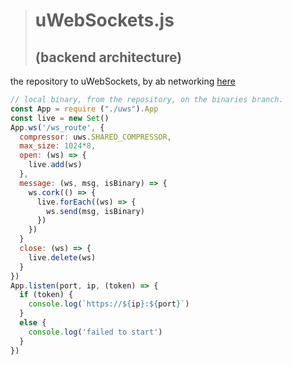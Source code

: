 > # uWebSockets.js
> ## (backend architecture)

the repository to uWebSockets, by ab networking [here](https://github.com/uNetworking/uWebSockets.js/tree/binaries)

```javascript
// local binary, from the repository, on the binaries branch.
const App = require ("./uws").App
const live = new Set()
App.ws('/ws_route', {
  compressor: uws.SHARED_COMPRESSOR,
  max_size: 1024*8,
  open: (ws) => {
    live.add(ws)
  },
  message: (ws, msg, isBinary) => {
    ws.cork(() => {
      live.forEach((ws) => {
        ws.send(msg, isBinary)
      })
    })
  }
  close: (ws) => {
    live.delete(ws)
  }
})
App.listen(port, ip, (token) => {
  if (token) {
    console.log(`https://${ip}:${port}`)
  }
  else {
    console.log('failed to start')
  }
})
```

